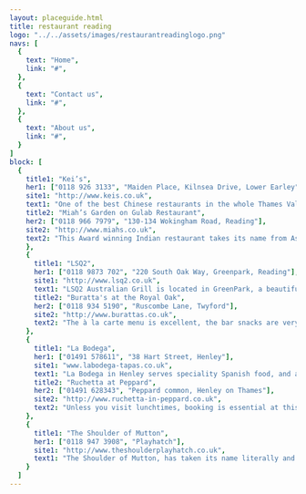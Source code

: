 ```yaml
---
layout: placeguide.html
title: restaurant reading
logo: "../../assets/images/restaurantreadinglogo.png"
navs: [
  {
    text: "Home",
    link: "#",
  },
  {
    text: "Contact us",
    link: "#",
  },
  {
    text: "About us",
    link: "#",
  }
]
block: [
  {
    title1: "Kei’s",
    her1: ["0118 926 3133", "Maiden Place, Kilnsea Drive, Lower Earley"],
    site1: "http://www.keis.co.uk",
    text1: "One of the best Chinese restaurants in the whole Thames Valley area. It’s a very smart place to eat and is a good reason to go into Lower Earley. Delightful staff, attentive and child-friendly. The menu is very varied, with excellent hors d’oeuvres. Easy parking around the back, open seven days a week and one of the best places in the area for a family get-together.",
    title2: "Miah’s Garden on Gulab Restaurant",
    her2: ["0118 966 7979", "130-134 Wokingham Road, Reading"],
    site2: "http://www.miahs.co.uk",
    text2: "This Award winning Indian restaurant takes its name from Asia’s largest rose garden, which is home to over 50,000 rose trees. Choose from the Contemporary menu, with many dis hes unique to Miah’s, or from the traditions menu. Either way you can be assured of qua lity spicy food and first class service. They can cater for groups up to 80 people. Closed on Mondays."
    },
    {
      title1: "LSQ2",
      her1: ["0118 9873 702", "220 South Oak Way, Greenpark, Reading"],
      site1: "http://www.lsq2.co.uk",
      text1: "LSQ2 Australian Grill is located in GreenPark, a beautifully landscaped 180 acre park close to Reading behind the Madejski Stadium. It's a smart but unpretentious grill where you will find exceptional Australian food, friendly service and a kitchen team who have a real passion for what they do. If you are looking for a place to entertain clients, enjoy some exciting food before a sporting event or just chill out and relax with friends and colleagues then LSQ2 is the perfect destination. Booking not necessary. Free parking.",
      title2: "Buratta's at the Royal Oak",
      her2: ["0118 934 5190", "Ruscombe Lane, Twyford"],
      site2: "http://www.burattas.co.uk",
      text2: "The à la carte menu is excellent, the bar snacks are very good and the special Sunday menus are well worth eating. The cuisine is English and French, and there's a fine selection of wines and beers. The restaurant and bar areas are beautifully decorated, and there's an outside conservatory, antiques and collectables shop as well as a large garden with ducks. Available for parties, meetings and wedding receptions. Everyone is welcome, whether for a meal or simply a drink. Easy wheelchair access and WC. Booking is advisable, especially at weekends."
    },
    {
      title1: "La Bodega",
      her1: ["01491 578611", "38 Hart Street, Henley"],
      site1: "www.labodega-tapas.co.uk",
      text1: "La Bodega in Henley serves speciality Spanish food, and a good selection of snacks. La Bodega is just off the main high street in Henley-on-Thames, towards the river. As you come across the river and through the traffic lights, La Bodega is on the left. Parking is further up the road also on the left",
      title2: "Ruchetta at Peppard",
      her2: ["01491 628343", "Peppard common, Henley on Thames"],
      site2: "http://www.ruchetta-in-peppard.co.uk",
      text2: "Unless you visit lunchtimes, booking is essential at this top Italian bistro. It's certainly one of the best in Henley. It is open 12–2.30 and 6.30–10.30 Mon–Sat. This is modern Italian cooking accompanied by a mostly Italian wine list. With over 30 years in catering as a chef Angelo has made Italian food into an art."
    },
    {
      title1: "The Shoulder of Mutton",
      her1: ["0118 947 3908", "Playhatch"],
      site1: "http://www.theshoulderplayhatch.co.uk",
      text1: "The Shoulder of Mutton, has taken its name literally and developed its menu on lamb and mutton. Despite this limitation, they serve a good selection of freshly-cooked delicious food – just what you'd expect from a country pub in a very small village! In the summer, you can eat in the garden. However, the pub is very small, so you might want to book. It's about twenty minutes from Reading.",
    }
  ]
---
```

